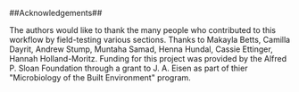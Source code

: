 ##Acknowledgements##

The authors would like to thank the many people who contributed to this workflow by field-testing various sections.  Thanks to Makayla Betts, Camilla Dayrit, Andrew Stump, Muntaha Samad, Henna Hundal, Cassie Ettinger, Hannah Holland-Moritz.  Funding for this project was provided by the Alfred P. Sloan Foundation through a grant to J. A. Eisen as part of thier "Microbiology of the Built Environment" program.